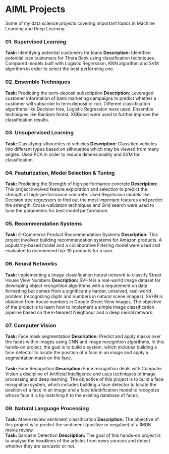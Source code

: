 # AIML Projects
Some of my data science projects covering important topics in Machine Learning and Deep Learning  
  
### 01. Supervised Learning  
**Task:** Identifying potential customers for loans
**Description:** Identified potential loan customers for Thera Bank using classification techniques. Compared models built with Logistic Regression, KNN algorithm and SVM algorithm in order to select the best performing one.

### 02. Ensemble Techniques  
**Task:** Predicting the term-deposit subscription
**Description:** Leveraged customer information of bank marketing campaigns to predict whether a customer will subscribe to term deposit or not. Different classification algorithms like Decision tree, Logistic Regression were used. Ensemble techniques like Random forest, XGBoost were used to further improve the classification results.

### 03. Unsupervised Learning  
**Task:** Classifying silhouettes of vehicles
**Description:** Classified vehicles into different types based on silhouettes which may be viewed from many angles. Used PCA in order to reduce dimensionality and SVM for classification.

### 04. Featurization, Model Selection & Tuning  
**Task:** Predicting the Strength of high performance concrete
**Description:** This project involved feature exploration and selection to predict the strength of high-performance concrete. Used Regression models like Decision tree regressors to find out the most important features and predict the strength. Cross-validation techniques and Grid search were used to tune the parameters for best model performance.

### 05. Recommendation Systems 
**Task:** E-Commerce Product Recommendation Systems
**Description:** This project involved building recommendation systems for Amazon products. A popularity-based model and a collaborative Filtering model were used and evaluated to recommend top-10 products for a user.

### 06. Neural Networks  
**Task:** Implementing a Image classification neural network to classify Street House View Numbers
**Description:** SVHN is a real-world image dataset for developing object recognition algorithms with a requirement on data formatting but comes from a significantly harder, unsolved, real-world problem (recognizing digits and numbers in natural scene images). SVHN is obtained from house numbers in Google Street View images. The objective of the project is to learn how to implement a simple image classification pipeline based on the k-Nearest Neighbour and a deep neural network.

### 07. Computer Vision  
**Task:** Face mask segmentation
**Description:** Predict and apply masks over the faces within images using CNN and image recognition algorithms. In this hands-on project, the goal is to build a system, which includes building a face detector to locate the position of a face in an image and apply a segmentation mask on the face.  
<br>
**Task:** Face Recognition
**Description:** Face recognition deals with Computer Vision a discipline of Artificial Intelligence and uses techniques of image processing and deep learning. The objective of this project is to build a face recognition system, which includes building a face detector to locate the position of a face in an image and a face identification model to recognize whose face it is by matching it to the existing database of faces.  

### 08. Natural Language Processing  
**Task:** Movie review sentiment classification
**Description:** The objective of this project is to predict the sentiment (positive or negative) of a IMDB movie review. 
<br>
**Task:** Sarcasm Detection
**Description:** The goal of this hands-on project is to analyse the headlines of the articles from news sources and detect whether they are sarcastic or not.  